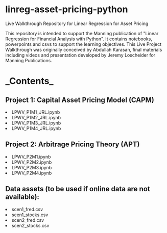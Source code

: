 # linreg-asset-pricing-python
Live Walkthrough Repository for Linear Regression for Asset Pricing

This repository is intended to support the Manning publication of "Linear Regression for Financial Analysis with Python".
It contains notebooks, powerpoints and csvs to support the learning objectives.
This Live Project Walkthrough was originally conceived by Abdullah Karasan, final materials including videos and presentation developed by Jeremy Loscheider for Manning Publications.

<h1>_Contents_</h1>
<h2>Project 1: Capital Asset Pricing Model (CAPM)</h2>
<li>LPWV_P1M1_JRL.ipynb</li>
<li>LPWV_P1M2_JRL.ipynb</li>
<li>LPWV_P1M3_JRL.ipynb</li>
<li>LPWV_P1M4_JRL.ipynb</li>

<h2>Project 2: Arbitrage Pricing Theory (APT)</h2>
<li>LPWV_P2M1.ipynb</li>
<li>LPWV_P2M2.ipynb</li>
<li>LPWV_P2M3.ipynb</li>
<li>LPWV_P2M4.ipynb</li>

<h2>Data assets (to be used if online data are not available):</h2>
<li>scen1_fred.csv</li>
<li>scen1_stocks.csv</li>
<li>scen2_fred.csv</li>
<li>scen2_stocks.csv</li>
